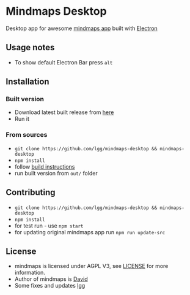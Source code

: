 # Mindmaps Desktop

Desktop app for awesome [mindmaps app](https://github.com/lgg/mindmaps)
built with [Electron](http://electron.atom.io)

## Usage notes

* To show default Electron Bar press `alt`

## Installation

### Built version

* Download latest built release from [here](https://github.com/lgg/mindmaps-desktop/releases)
* Run it

### From sources

* `git clone https://github.com/lgg/mindmaps-desktop && mindmaps-desktop`
* `npm install`
* follow [build instructions](https://electron.atom.io/docs/tutorial/application-distribution/)
* run built version from `out/` folder

## Contributing

* `git clone https://github.com/lgg/mindmaps-desktop && mindmaps-desktop`
* `npm install`
* for test run - use `npm start`
* for updating original mindmaps app run `npm run update-src`

## License

* mindmaps is licensed under AGPL V3, see [LICENSE](./LICENSE) for more information.
* Author of mindmaps is [David](https://github.com/drichard)
* Some fixes and updates [lgg](https://github.com/lgg)
